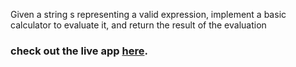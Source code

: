 Given a string s representing a valid expression, implement a basic calculator to evaluate it, and return the result of the evaluation

### check out the live app [here](https://priyanka23-brs.github.io/Basic-Calculator-Leet-code/).
